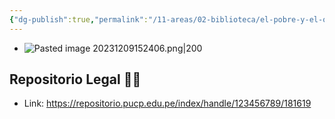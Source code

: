 ```yaml
---
{"dg-publish":true,"permalink":"/11-areas/02-biblioteca/el-pobre-y-el-otro/","noteIcon":""}
---
```


- ![Pasted image 20231209152406.png|200](/img/user/11%20%C3%81reas%20%E2%9A%99/02%20Biblioteca/%F0%9F%92%BE%20Adjuntos/Pasted%20image%2020231209152406.png)
## Repositorio Legal 🤸‍♂️
- Link: https://repositorio.pucp.edu.pe/index/handle/123456789/181619
